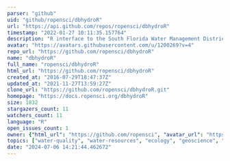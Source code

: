 ```yaml
---
parser: "github"
uid: "github/ropensci/dbhydroR"
url: "https://api.github.com/repos/ropensci/dbhydroR"
timestamp: "2022-01-27 10:11:35.157764"
description: "R interface to the South Florida Water Management District's DBHYDRO Database :sweat_drops::palm_tree:"
avatar: "https://avatars.githubusercontent.com/u/1200269?v=4"
repo_url: "https://github.com/ropensci/dbhydroR"
name: "dbhydroR"
full_name: "ropensci/dbhydroR"
html_url: "https://github.com/ropensci/dbhydroR"
created_at: "2016-07-29T18:47:37Z"
updated_at: "2021-11-27T13:59:27Z"
clone_url: "https://github.com/ropensci/dbhydroR.git"
homepage: "https://docs.ropensci.org/dbhydroR"
size: 1832
stargazers_count: 11
watchers_count: 11
language: "R"
open_issues_count: 1
owner: {"html_url": "https://github.com/ropensci", "avatar_url": "https://avatars.githubusercontent.com/u/1200269?v=4", "login": "ropensci", "type": "Organization"}
topics: ["water-quality", "water-resources", "ecology", "geoscience", "groundwater", "government-data", "r", "rstats", "r-package", "peer-reviewed", "data-access"]
date: "2024-07-06 14:21:44.462672"
---
```

